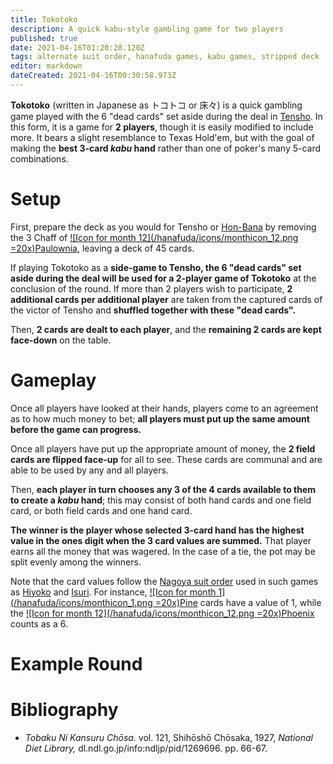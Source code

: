 ```yaml
---
title: Tokotoko
description: A quick kabu-style gambling game for two players
published: true
date: 2021-04-16T01:20:28.120Z
tags: alternate suit order, hanafuda games, kabu games, stripped deck
editor: markdown
dateCreated: 2021-04-16T00:30:58.973Z
---
```


**Tokotoko** (written in Japanese as トコトコ or 床々) is a quick gambling game played with the 6 "dead cards" set aside during the deal in [Tensho](/en/hanafuda/games/tensho). In this form, it is a game for **2 players**, though it is easily modified to include more. It bears a slight resemblance to Texas Hold'em, but with the goal of making the **best 3-card *kabu* hand** rather than one of poker's many 5-card combinations.

# Setup
First, prepare the deck as you would for Tensho or [Hon-Bana](/en/hanafuda/games/honbana) by removing the 3 Chaff of [![Icon for month 12](/hanafuda/icons/monthicon_12.png =20x)Paulownia](/en/hanafuda/suits/paulownia), leaving a deck of 45 cards. 

If playing Tokotoko as a **side-game to Tensho, the 6 "dead cards" set aside during the deal will be used for a 2-player game of Tokotoko** at the conclusion of the round. If more than 2 players wish to participate, **2 additional cards per additional player** are taken from the captured cards of the victor of Tensho and **shuffled together with these "dead cards".**

Then, **2 cards are dealt to each player**, and the **remaining 2 cards are kept face-down** on the table.
# Gameplay
Once all players have looked at their hands, players come to an agreement as to how much money to bet; **all players must put up the same amount before the game can progress.**

Once all players have put up the appropriate amount of money, the **2 field cards are flipped face-up** for all to see. These cards are communal and are able to be used by any and all players.

Then, **each player in turn chooses any 3 of the 4 cards available to them to create a *kabu* hand**; this may consist of both hand cards and one field card, or both field cards and one hand card.

**The winner is the player whose selected 3-card hand has the highest value in the ones digit when the 3 card values are summed.** That player earns all the money that was wagered. In the case of a tie, the pot may be split evenly among the winners.

Note that the card values follow the [Nagoya suit order](/en/hanafuda/suits#arrangement-of-suits) used in such games as [Hiyoko](/en/hanafuda/games/hiyoko) and [Isuri](/en/hanafuda/games/isuri). For instance, [![Icon for month 1](/hanafuda/icons/monthicon_1.png =20x)Pine](/en/hanafuda/suits/pine) cards have a value of 1, while the [![Icon for month 12](/hanafuda/icons/monthicon_12.png =20x)Phoenix](/en/hanafuda/suits/paulownia) counts as a 6.
# Example Round

# Bibliography
- *Tobaku Ni Kansuru Chōsa.* vol. 121, Shihōshō Chōsaka, 1927, *National Diet Library,* dl.ndl.go.jp/info:ndljp/pid/1269696. pp. 66-67.